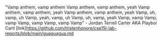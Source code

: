 "Vamp anthem, vamp anthem
Vamp anthem, vamp anthem, yeah
Vamp anthem, vamp anthem, yeah
Vamp anthem, vamp anthem, yeah
Vamp, uh, vamp, uh
Vamp, yeah, vamp, uh
Vamp, uh, vamp, yeah
Vamp, vamp
Vamp, vamp
Vamp, vamp
Vamp, vamp
Vamp" - Jordan Terrell Carter AKA Playboi Carti
[link]https://github.com/tristenhonore/cse15l-lab-reports/blob/main/guaguagua.md

